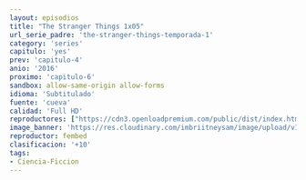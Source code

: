 ```yaml
---
layout: episodios
title: "The Stranger Things 1x05"
url_serie_padre: 'the-stranger-things-temporada-1'
category: 'series'
capitulo: 'yes'
prev: 'capitulo-4'
anio: '2016'
proximo: 'capitulo-6'
sandbox: allow-same-origin allow-forms
idioma: 'Subtitulado'
fuente: 'cueva'
calidad: 'Full HD'
reproductores: ["https://cdn3.openloadpremium.com/public/dist/index.html?id=8ccef8434d1fda3995ce1b548e9417c0"]
image_banner: 'https://res.cloudinary.com/imbriitneysam/image/upload/v1546468955/stranger1-banner-min.jpg'
reproductor: fembed
clasificacion: '+10'
tags:
- Ciencia-Ficcion
---
```












